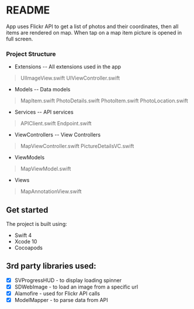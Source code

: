 # README #

App uses Flickr API to get a list of photos and their coordinates, then all items are rendered on map. When tap on a map item picture is opened in full screen.

### Project Structure ###
- Extensions -- All extensions used in the app
> UIImageView.swift
UIViewController.swift
- Models -- Data models
> MapItem.swift
PhotoDetails.swift
PhotoItem.swift
PhotoLocation.swift
- Services -- API services
> APIClient.swift
Endpoint.swift
- ViewControllers -- View Controllers
> MapViewController.swift
PictureDetailsVC.swift
- ViewModels
> MapViewModel.swift
- Views
> MapAnnotationView.swift

## Get started
The project is built using:

- Swift 4
- Xcode 10
- Cocoapods

## 3rd party libraries used:
- [x] SVProgressHUD - to display loading spinner
- [x] SDWebImage - to load an image from a specific url
- [x] Alamofire - used for Flickr API calls
- [x] ModelMapper - to parse data from API
